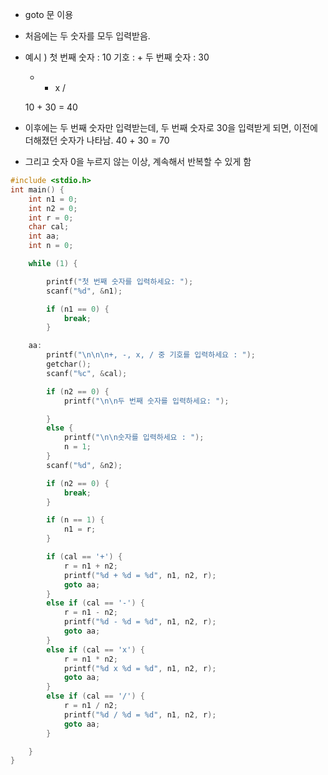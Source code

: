 - goto 문 이용

- 처음에는 두 숫자를 모두 입력받음.

- 예시 )
  첫 번째 숫자 : 10
	기호 : +
	두 번째 숫자 : 30

	+ - x / 

  10 + 30 = 40

- 이후에는 두 번째 숫자만 입력받는데, 두 번째 숫자로 30을 입력받게 되면,
	이전에 더해졌던 숫자가 나타남.
	40 + 30 = 70

- 그리고 숫자 0을 누르지 않는 이상, 계속해서 반복할 수 있게 함



```c
#include <stdio.h>
int main() {
	int n1 = 0;
	int n2 = 0;
	int r = 0;
	char cal;
	int aa;
	int n = 0;

	while (1) {

		printf("첫 번째 숫자를 입력하세요: ");
		scanf("%d", &n1);

		if (n1 == 0) {
			break;
		}

	aa:
		printf("\n\n\n+, -, x, / 중 기호를 입력하세요 : ");
		getchar();
		scanf("%c", &cal);

		if (n2 == 0) {
			printf("\n\n두 번째 숫자를 입력하세요: ");

		}
		else {
			printf("\n\n숫자를 입력하세요 : ");
			n = 1;
		}
		scanf("%d", &n2);

		if (n2 == 0) {
			break;
		}

		if (n == 1) {
			n1 = r;
		}

		if (cal == '+') {
			r = n1 + n2;
			printf("%d + %d = %d", n1, n2, r);
			goto aa;
		}
		else if (cal == '-') {
			r = n1 - n2;
			printf("%d - %d = %d", n1, n2, r);
			goto aa;
		}
		else if (cal == 'x') {
			r = n1 * n2;
			printf("%d x %d = %d", n1, n2, r);
			goto aa;
		}
		else if (cal == '/') {
			r = n1 / n2;
			printf("%d / %d = %d", n1, n2, r);
			goto aa;
		}

	}
}


```
